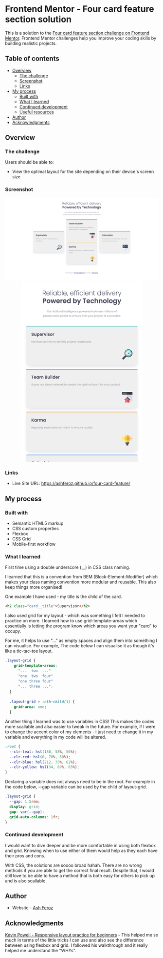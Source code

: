 # Frontend Mentor - Four card feature section solution

This is a solution to the [Four card feature section challenge on Frontend Mentor](https://www.frontendmentor.io/challenges/four-card-feature-section-weK1eFYK). Frontend Mentor challenges help you improve your coding skills by building realistic projects. 

## Table of contents

- [Overview](#overview)
  - [The challenge](#the-challenge)
  - [Screenshot](#screenshot)
  - [Links](#links)
- [My process](#my-process)
  - [Built with](#built-with)
  - [What I learned](#what-i-learned)
  - [Continued development](#continued-development)
  - [Useful resources](#useful-resources)
- [Author](#author)
- [Acknowledgments](#acknowledgments)


## Overview

### The challenge

Users should be able to:

- View the optimal layout for the site depending on their device's screen size

### Screenshot

<div style="text-align: center;">
<img src="./full-width.png" alt="Full Width" width="800"/>
<img src="./mobile-optimised.png" alt="Mobile Optimised" width="400"/>
</div>

### Links

- Live Site URL: https://ashferoz.github.io/four-card-feature/

## My process

### Built with

- Semantic HTML5 markup
- CSS custom properties
- Flexbox
- CSS Grid
- Mobile-first workflow

### What I learned

First time using a double underscore (__) in CSS class naming.

I learned that this is a convention from BEM (Block-Element-Modifier) which makes your class naming convention more modular and reusable. This also keep things more organised!

One example I have used - my title is the child of the card.
```html
<h2 class="card__title">Supervisor</h2>
```

I also used grid for my layout - which was something I felt I needed to practice on more. I learned how to use grid-template-areas which essentially is letting the program know which areas you want your "card" to occupy.

For me, it helps to use "..." as empty spaces and align them into something I can visualise. For example, The code below I can visualise it as though it's like a tic-tac-toe layout.
```css
.layout-grid {
    grid-template-areas:
      "...  two  ..."
      "one  two  four"
      "one three four"
      "... three ...";
  }

  .layout-grid > :nth-child(1) {
    grid-area: one;
  }
```

Another thing I learned was to use variables in CSS! This makes the codes more scallable and also easier to tweak in the future. For example, if I were to change the accent color of my elements - I just need to change it in my variable and everything in my code will be altered.
```css
:root {
  --clr-teal: hsl(180, 58%, 56%);
  --clr-red: hsl(0, 70%, 60%);
  --clr-blue: hsl(212, 75%, 62%);
  --clr-yellow: hsl(34, 89%, 65%);
}
```

Declaring a variable does not always need to be in the root. For example in the code below, --gap variable can be used by the child of layout-grid. 
```css
.layout-grid {
  --gap: 1.5rem;
  display: grid;
  gap: var(--gap);
  grid-auto-columns: 1fr;
}
```

### Continued development

I would want to dive deeper and be more comfortable in using both flexbox and grid. Knowing when to use either of them would help as they each have their pros and cons. 

With CSS, the solutions are soooo broad hahah. There are no wrong methods if you are able to get the correct final result. Despite that, I would still love to be able to have a method that is both easy for others to pick up and is also scallable.

## Author

- Website - [Ash Feroz](https://ashferoz.netlify.app/main)

## Acknowledgments

[Kevin Powell - Responsive layout practice for beginners](https://youtu.be/JFbxl_VmIx0?si=poVa_nAe4NyoPP6B) - This helped me so much in terms of the little tricks I can use and also see the difference between using flexbox and grid. I followed his walkthrough and it really helped me understand the "WHYs".
